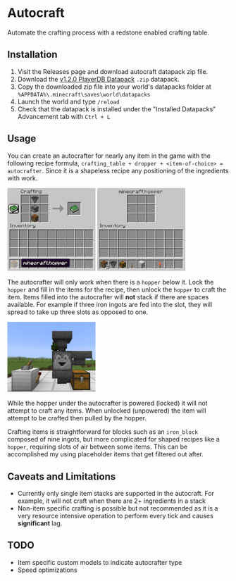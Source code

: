 # Autocraft
Automate the crafting process with a redstone enabled crafting table.

## Installation

1. Visit the Releases page and download autocraft datapack zip file.
2. Download the [v1.2.0 PlayerDB Datapack](https://github.com/rx-modules/PlayerDB/releases/tag/v1.2.0) `.zip` datapack.
3. Copy the downloaded zip file into your world's datapacks folder at `%APPDATA%\.minecraft\saves\world\datapacks`
4. Launch the world and type `/reload`
5. Check that the datapack is installed under the "Installed Datapacks" Advancement tab with `Ctrl + L`


## Usage

You can create an autocrafter for nearly any item in the game with the following recipe formula, `crafting_table + dropper + <item-of-choice> = autocrafter`. Since it is a shapeless recipe any positioning of the ingredients with work.

<img src="docs/recipe.png" width=200>
<img src="docs/autocrafter.png" width=200>


The autocrafter will only work when there is a `hopper` below it. Lock the `hopper` and fill in the items for the recipe, then unlock the `hopper` to craft the item. Items filled into the autocrafter will **not** stack if there are spaces available. For example if three iron ingots are fed into the slot, they will spread to take up three slots as opposed to one.

<img src="docs/autocrafter2.png" width=200>

While the hopper under the autocrafter is powered (locked) it will not attempt to craft any items. When unlocked (unpowered) the item will attempt to be crafted then pulled by the hopper.

Crafting items is straightforward for blocks such as an `iron_block` composed of nine ingots, but more complicated for shaped recipes like a `hopper`, requiring slots of air between some items. This can be accomplished my using placeholder items that get filtered out after.

## Caveats and Limitations
- Currently only single item stacks are supported in the autocraft. For example, it will not craft when there are 2+ ingredients in a stack
- Non-item specific crafting is possible but not recommended as it is a very resource intensive operation to perform every tick and causes **significant** lag.

## TODO
- Item specific custom models to indicate autocrafter type
- Speed optimizations